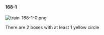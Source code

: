 #### 168-1
![train-168-1-0.png](https://github.com/lil-lab/nlvr/raw/master/nlvr/train/images/51/train-168-1-0.png "train-168-1-0.png")

There are 2 boxes with at least 1 yellow circle
